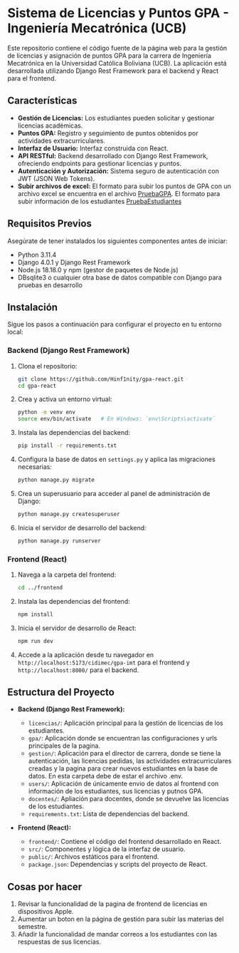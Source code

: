 # Sistema de Licencias y Puntos GPA - Ingeniería Mecatrónica (UCB)

Este repositorio contiene el código fuente de la página web para la gestión de licencias y asignación de puntos GPA para la carrera de Ingeniería Mecatrónica en la Universidad Católica Boliviana (UCB). La aplicación está desarrollada utilizando Django Rest Framework para el backend y React para el frontend.

## Características

- **Gestión de Licencias:** Los estudiantes pueden solicitar y gestionar licencias académicas.
- **Puntos GPA:** Registro y seguimiento de puntos obtenidos por actividades extracurriculares.
- **Interfaz de Usuario:** Interfaz construida con React.
- **API RESTful:** Backend desarrollado con Django Rest Framework, ofreciendo endpoints para gestionar licencias y puntos.
- **Autenticación y Autorización:** Sistema seguro de autenticación con JWT (JSON Web Tokens).
- **Subir archivos de excel:** El formato para subir los puntos de GPA con un archivo excel se encuentra en el archivo [PruebaGPA](PruebaGPA.xlsx). El formato para subir información de los estudiantes [PruebaEstudiantes](PruebaEstudiantes.xlsx)

## Requisitos Previos

Asegúrate de tener instalados los siguientes componentes antes de iniciar:

- Python 3.11.4
- Django 4.0.1 y Django Rest Framework
- Node.js 18.18.0 y npm (gestor de paquetes de Node.js)
- DBsqlite3 o cualquier otra base de datos compatible con Django para pruebas en desarrollo

## Instalación

Sigue los pasos a continuación para configurar el proyecto en tu entorno local:

### Backend (Django Rest Framework)

1. Clona el repositorio:

    ```bash
    git clone https://github.com/Hinf1nity/gpa-react.git
    cd gpa-react
    ```

2. Crea y activa un entorno virtual:

    ```bash
    python -m venv env
    source env/bin/activate   # En Windows: `env\Scripts\activate`
    ```

3. Instala las dependencias del backend:

    ```bash
    pip install -r requirements.txt
    ```

4. Configura la base de datos en `settings.py` y aplica las migraciones necesarias:

    ```bash
    python manage.py migrate
    ```

5. Crea un superusuario para acceder al panel de administración de Django:

    ```bash
    python manage.py createsuperuser
    ```

6. Inicia el servidor de desarrollo del backend:

    ```bash
    python manage.py runserver
    ```

### Frontend (React)

1. Navega a la carpeta del frontend:

    ```bash
    cd ../frontend
    ```

2. Instala las dependencias del frontend:

    ```bash
    npm install
    ```

3. Inicia el servidor de desarrollo de React:

    ```bash
    npm run dev
    ```

4. Accede a la aplicación desde tu navegador en `http://localhost:5173/cidimec/gpa-imt` para el frontend y `http://localhost:8000/` para el backend.

## Estructura del Proyecto

- **Backend (Django Rest Framework):**
  - `licencias/`: Aplicación principal para la gestión de licencias de los estudiantes.
  - `gpa/`: Aplicación donde se encuentran las configuraciones y urls principales de la pagina.
  - `gestion/`: Aplicación para el director de carrera, donde se tiene la autenticación, las licencias pedidas, las actividades extracurriculares creadas y la pagina para crear nuevos estudiantes en la base de datos. En esta carpeta debe de estar el archivo .env.
  - `users/`: Aplicación de únicamente envio de datos al frontend con información de los estudiantes, sus licencias y putnos GPA.
  - `docentes/`: Apliación para docentes, donde se devuelve las licencias de los estudiantes.
  - `requirements.txt`: Lista de dependencias del backend.

- **Frontend (React):**
  - `frontend/`: Contiene el código del frontend desarrollado en React.
  - `src/`: Componentes y lógica de la interfaz de usuario.
  - `public/`: Archivos estáticos para el frontend.
  - `package.json`: Dependencias y scripts del proyecto de React.

## Cosas por hacer

1. Revisar la funcionalidad de la pagina de frontend de licencias en dispositivos Apple.
2. Aumentar un boton en la página de gestión para subir las materias del semestre.
3. Añadir la funcionalidad de mandar correos a los estudiantes con las respuestas de sus licencias.